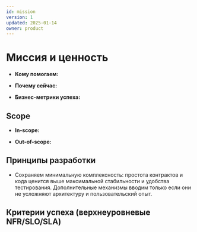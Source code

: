 ```yaml
---
id: mission
version: 1
updated: 2025-01-14
owner: product
---
```


# Миссия и ценность

- **Кому помогаем:**

- **Почему сейчас:**

- **Бизнес-метрики успеха:** 


## Scope
- **In-scope:**
 
- **Out-of-scope:**
 
## Принципы разработки
- Сохраняем минимальную комплексность: простота контрактов и кода ценится выше максимальной стабильности и удобства тестирования. Дополнительные механизмы вводим только если они не усложняют архитектуру и пользовательский опыт.

## Критерии успеха (верхнеуровневые NFR/SLO/SLA)
